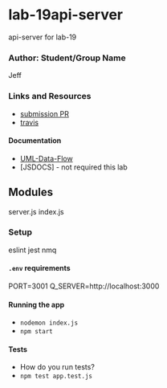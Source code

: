 # lab-19api-server
api-server for lab-19

### Author: Student/Group Name
Jeff

### Links and Resources
* [submission PR](https://github.com/jeff-401-js/lab-19api-server/pull/1)
* [travis](https://www.travis-ci.com/jeff-401-js/lab-19api-server)

#### Documentation
* [UML-Data-Flow](https://photos.app.goo.gl/DjoR95g4THdKPHBE9)
* [JSDOCS] - not required this lab

## Modules
server.js
index.js

### Setup
eslint
jest
nmq

#### `.env` requirements
PORT=3001
Q_SERVER=http://localhost:3000

#### Running the app
* `nodemon index.js`
* `npm start`

#### Tests
* How do you run tests?
* `npm test app.test.js`
